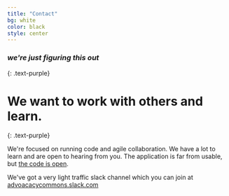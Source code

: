 ```yaml
---
title: "Contact"
bg: white
color: black
style: center
---
```


### *we're just figuring this out*
{: .text-purple}

<span class="fa-stack subtlecircle" style="font-size:100px; background:rgba(255,166,0,0.1)">
  <i class="fa fa-circle fa-stack-2x text-white"></i>
  <i class="fa fa-users fa-stack-1x text-orange"></i>
</span>

# We want to work with others and learn.
{: .text-purple}

We're focused on running code and agile collaboration. We have a lot to learn and are open to hearing from you. The application is far from usable, but [the code is open](https://github.com/advocacycommons/).

We've got a very light traffic slack channel which you can join at [advoacacycommons.slack.com](https://advocacycommons-slackin.herokuapp.com/)

<script async defer src="https://slack.yourdomain.com/slackin.js?"></script>
